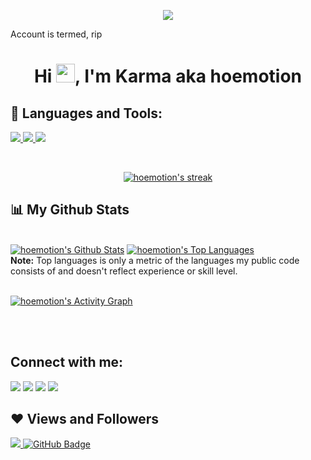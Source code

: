 
</details>

[twitter]: https://twitter.com/hoemotion77
[youtube]: https://www.youtube.com/channel/UC88jPrHVvHWec7hOC7tep7A
[instagram]: https://instagram.com/karma.meme
[discord]: https://discord.gg/verQuxaBqy

<p align='center'><a href="#"><img height=auto width=auto src="https://discord.c99.nl/widget/theme-1/819195418763591731.png" height="1000px"/></a></p>
Account is termed, rip

<h1 align="center">Hi <img src="https://raw.githubusercontent.com/MartinHeinz/MartinHeinz/master/wave.gif" width="30px">, I'm Karma aka hoemotion</h1>


## 🚀 Languages and Tools:

<p align="left"> 
    <a href="https://developer.mozilla.org/en-US/docs/Web/JavaScript" target="_blank"> <img src="https://img.icons8.com/color/48/000000/javascript.png"/> </a> 
    <a href="https://www.python.org" target="_blank"> <img src="https://img.icons8.com/color/48/000000/python.png"/> </a> 
    <a style="padding-right:8px;" href="https://nodejs.org" target="_blank"> <img src="https://img.icons8.com/color/48/000000/nodejs.png"/> </a> 
</p>

<!-- [![React Badge](https://img.shields.io/badge/-React-61DBFB?style=for-the-badge&labelColor=black&logo=react&logoColor=61DBFB)](#)  [![Javascript Badge](https://img.shields.io/badge/-Javascript-F0DB4F?style=for-the-badge&labelColor=black&logo=javascript&logoColor=F0DB4F)](#) [![Typescript Badge](https://img.shields.io/badge/-Typescript-007acc?style=for-the-badge&labelColor=black&logo=typescript&logoColor=007acc)](#) [![Nodejs Badge](https://img.shields.io/badge/-Nodejs-3C873A?style=for-the-badge&labelColor=black&logo=node.js&logoColor=3C873A)](#) [![GraphQL Badge](https://img.shields.io/badge/-GraphQl-e535ab?style=for-the-badge&labelColor=black&logo=node.js&logoColor=e535ab)](#) -->
<br/>

<p align="center">
    <a href="https://github.com/hoemotion/github-readme-streak-stats">
        <img title="🔥 Get streak stats for your profile at git.io/streak-stats" alt="hoemotion's streak" src="https://github-readme-streak-stats.herokuapp.com/?user=hoemotion&theme=black-ice&hide_border=true&stroke=0000&background=060A0CD0"/>
    </a>
</p>

## 📊 My Github Stats

  <br/>
    <a href="https://github.com/hoemotion/github-readme-stats"><img alt="hoemotion's Github Stats" src="https://github-readme-stats.vercel.app/api?username=hoemotion&show_icons=true&count_private=true&theme=react&hide_border=true&bg_color=0D1117" /></a>
  <a href="https://github.com/hoemotion/github-readme-stats"><img alt="hoemotion's Top Languages" src="https://github-readme-stats.vercel.app/api/top-langs/?username=hoemotion&langs_count=8&count_private=true&layout=compact&theme=react&hide_border=true&bg_color=0D1117" /></a>
  <br/>
  <b>Note:</b> Top languages is only a metric of the languages my public code consists of and doesn't reflect experience or skill level.


<br/>
<br/>

<a href="https://github.com/hoemotion/github-readme-activity-graph"><img alt="hoemotion's Activity Graph" src="https://activity-graph.herokuapp.com/graph?username=hoemotion&bg_color=0D1117&color=5BCDEC&line=5BCDEC&point=FFFFFF&hide_border=true" /></a>

<br/>
<br/>

## Connect with me:
<p align="left">

<a href = "https://twitter.com/hoemotion77"><img src="https://img.icons8.com/fluent/48/000000/twitter.png"/></a>
<a href = "https://www.instagram.com/karma.meme/"><img src="https://img.icons8.com/fluent/48/000000/instagram-new.png"/></a>
<a href = "https://www.youtube.com/channel/UC88jPrHVvHWec7hOC7tep7A"><img src="https://img.icons8.com/color/48/000000/youtube-play.png"/></a>
<a href = "https://discord.gg/verQuxaBqy"><img src="https://img.icons8.com/color/48/000000/discord.png"/></a>

</p>

## ❤ Views and Followers
<a href="https://github.com/Meghna-DAS/github-profile-views-counter">
    <img src="https://komarev.com/ghpvc/?username=hoemotion">
</a>
<a href="https://github.com/hoemotion?tab=followers"><img src="https://img.shields.io/github/followers/hoemotion?label=Followers&style=social" alt="GitHub Badge"></a>
